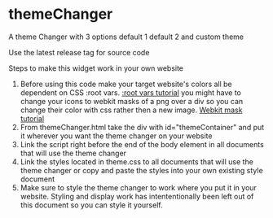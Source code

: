 # themeChanger
A theme Changer with 3 options default 1 default 2 and custom theme

Use the latest release tag for source code

Steps to make this widget work in your own website
1.  Before using this code make your target website's colors all be dependent on CSS :root vars.
    [:root vars tutorial](https://www.w3schools.com/css/css3_variables.asp)
    you might have to change your icons to webkit masks of a png over a div so you can change their color with css rather then a new image.
    [Webkit mask tutorial](https://www.w3schools.com/cssref/css3_pr_mask-image.asp)
2.  From themeChanger.html take the div with id="themeContainer" and put it wherever you want the theme changer on your website
3.  Link the script right before the end of the body element in all documents that will use the theme changer
4.  Link the styles located in theme.css to all documents that will use the theme changer or copy and paste the styles into your own existing style document
5.  Make sure to style the theme changer to work where you put it in your website. 
    Styling and display work has intententionally been left out of this document so you can style it yourself.
